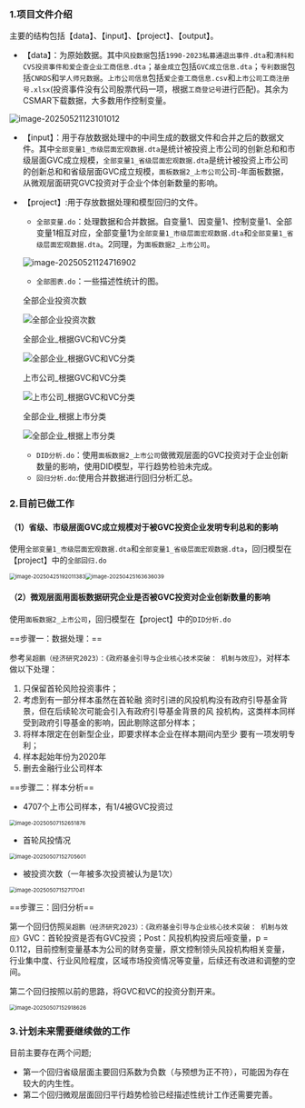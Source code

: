 ### 1.项目文件介绍

主要的结构包括【data】、【input】、【project】、【output】。

- 【data】：为原始数据。其中`风投数据`包括`1990-2023私募通退出事件.dta`和`清科和CVS投资事件和爱企查企业工商信息.dta`；`基金成立`包括`GVC成立信息.dta`；`专利数据`包括`CNRDS`和`学人师兄数据`。`上市公司信息`包括`爱企查工商信息.csv`和`上市公司工商注册号.xlsx`(投资事件没有公司股票代码一项，根据`工商登记号`进行匹配)。其余为CSMAR下载数据，大多数用作控制变量。

![image-20250521123101012](https://github.com/whuTuTu/GVC/blob/main/pic/image-20250521123101012.png)

- 【input】：用于存放数据处理中的中间生成的数据文件和合并之后的数据文件。其中`全部变量1_市级层面宏观数据.dta`是统计被投资上市公司的创新总和和市级层面GVC成立规模，`全部变量1_省级层面宏观数据.dta`是统计被投资上市公司的创新总和和省级层面GVC成立规模，`面板数据2_上市公司`公司-年面板数据，从微观层面研究GVC投资对于企业个体创新数量的影响。

- 【project】:用于存放数据处理和模型回归的文件。

  - `全部变量.do`：处理数据和合并数据。自变量1、因变量1、控制变量1、全部变量1相互对应，全部变量1为`全部变量1_市级层面宏观数据.dta`和`全部变量1_省级层面宏观数据.dta`。2同理，为`面板数据2_上市公司`。

  ![image-20250521124716902](https://github.com/whuTuTu/GVC/blob/main/pic/image-20250521124716902.png)

  - `全部图表.do`：一些描述性统计的图。

  全部企业投资次数

  ![全部企业投资次数](https://github.com/whuTuTu/GVC/blob/main/pic/%E5%85%A8%E9%83%A8%E4%BC%81%E4%B8%9A%E6%8A%95%E8%B5%84%E6%AC%A1%E6%95%B0.png)

  全部企业_根据GVC和VC分类

  ![全部企业_根据GVC和VC分类](https://github.com/whuTuTu/GVC/blob/main/pic/%E5%85%A8%E9%83%A8%E4%BC%81%E4%B8%9A_%E6%A0%B9%E6%8D%AEGVC%E5%92%8CVC%E5%88%86%E7%B1%BB.png)

  上市公司_根据GVC和VC分类

  ![上市公司_根据GVC和VC分类](https://github.com/whuTuTu/GVC/blob/main/pic/%E4%B8%8A%E5%B8%82%E5%85%AC%E5%8F%B8_%E6%A0%B9%E6%8D%AEGVC%E5%92%8CVC%E5%88%86%E7%B1%BB.png)

  全部企业_根据上市分类

  ![全部企业_根据上市分类](https://github.com/whuTuTu/GVC/blob/main/pic/%E5%85%A8%E9%83%A8%E4%BC%81%E4%B8%9A_%E6%A0%B9%E6%8D%AE%E4%B8%8A%E5%B8%82%E5%88%86%E7%B1%BB.png)

  - `DID分析.do`：使用`面板数据2_上市公司`做微观层面的GVC投资对于企业创新数量的影响，使用DID模型，平行趋势检验未完成。
  - `回归分析.do`:使用合并数据进行回归分析汇总。

### 2.目前已做工作

#### （1）省级、市级层面GVC成立规模对于被GVC投资企业发明专利总和的影响

使用`全部变量1_市级层面宏观数据.dta`和`全部变量1_省级层面宏观数据.dta`，回归模型在【project】中的`全部回归.do`

<img src="[D:\Filesdownloads\typorafig\image-20250425192011383.png](https://github.com/whuTuTu/GVC/blob/main/pic/image-20250425192011383.png)" alt="image-20250425192011383" style="zoom:67%;" /><img src="https://github.com/whuTuTu/GVC/blob/main/pic/image-20250425163636039.png" alt="image-20250425163636039" style="zoom:67%;" />

#### （2）微观层面用面板数据研究企业是否被GVC投资对企业创新数量的影响

使用`面板数据2_上市公司`，回归模型在【project】中的`DID分析.do`

==步骤一：数据处理：==

参考`吴超鹏（经济研究2023）：《政府基金引导与企业核心技术突破： 机制与效应》`，对样本做以下处理：

1. 只保留首轮风险投资事件；
2. 考虑到有一部分样本虽然在首轮融 资时引进的风投机构没有政府引导基金背景，但在后续轮次可能会引入有政府引导基金背景的风 投机构，这类样本同样受到政府引导基金的影响，因此剔除这部分样本；
3. 将样本限定在创新型企业，即要求样本企业在样本期间内至少 要有一项发明专利；
4. 样本起始年份为2020年
5. 删去金融行业公司样本

==步骤二：样本分析==

- 4707个上市公司样本，有1/4被GVC投资过

<img src="https://github.com/whuTuTu/GVC/blob/main/pic/image-20250507152651876.png" alt="image-20250507152651876" style="zoom:67%;" />

- 首轮风投情况

<img src="https://github.com/whuTuTu/GVC/blob/main/pic/image-20250507152705601.png" alt="image-20250507152705601" style="zoom:67%;" />

- 被投资次数（一年被多次投资被认为是1次）

<img src="https://github.com/whuTuTu/GVC/blob/main/pic/image-20250507152717041.png" alt="image-20250507152717041" style="zoom:67%;" />

==步骤三：回归分析==

第一个回归仿照`吴超鹏（经济研究2023）：《政府基金引导与企业核心技术突破： 机制与效应》`GVC：首轮投资是否有GVC投资；Post：风投机构投资后哑变量，p =  0.112，目前控制变量基本为公司的财务变量，原文控制领头风投机构相关变量，行业集中度、行业风险程度，区域市场投资情况等变量，后续还有改进和调整的空间。

第二个回归按照以前的思路，将GVC和VC的投资分割开来。

<img src="https://github.com/whuTuTu/GVC/blob/main/pic/image-20250507152918626.png" alt="image-20250507152918626" style="zoom:67%;" />

### 3.计划未来需要继续做的工作

目前主要存在两个问题;

- 第一个回归省级层面主要回归系数为负数（与预想为正不符），可能因为存在较大的内生性。
- 第二个回归微观层面回归平行趋势检验已经描述性统计工作还需要完善。
